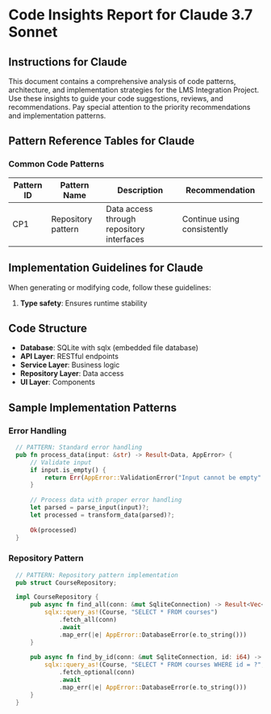# Code Insights Report for Claude 3.7 Sonnet

<!-- AI_METADATA
  version: 1.0
  priority: high
  updated: 2025-04-06
  role: code_insights_report
  generated_by: gemini-1.5-pro
  -->

## Instructions for Claude

This document contains a comprehensive analysis of code patterns, architecture, and implementation strategies for the LMS Integration Project. Use these insights to guide your code suggestions, reviews, and recommendations. Pay special attention to the priority recommendations and implementation patterns.



## Pattern Reference Tables for Claude

### Common Code Patterns

| Pattern ID | Pattern Name | Description | Recommendation |
|------------|-------------|-------------|----------------|
| CP1 | Repository pattern | Data access through repository interfaces | Continue using consistently |

## Implementation Guidelines for Claude

When generating or modifying code, follow these guidelines:

1. **Type safety**: Ensures runtime stability

## Code Structure

- **Database**: SQLite with sqlx (embedded file database)
- **API Layer**: RESTful endpoints
- **Service Layer**: Business logic
- **Repository Layer**: Data access
- **UI Layer**: Components

## Sample Implementation Patterns

### Error Handling

```rust
  // PATTERN: Standard error handling
  pub fn process_data(input: &str) -> Result<Data, AppError> {
      // Validate input
      if input.is_empty() {
          return Err(AppError::ValidationError("Input cannot be empty".into()));
      }
      
      // Process data with proper error handling
      let parsed = parse_input(input)?;
      let processed = transform_data(parsed)?;
      
      Ok(processed)
  }
  ```

### Repository Pattern

```rust
  // PATTERN: Repository pattern implementation
  pub struct CourseRepository;

  impl CourseRepository {
      pub async fn find_all(conn: &mut SqliteConnection) -> Result<Vec<Course>, AppError> {
          sqlx::query_as!(Course, "SELECT * FROM courses")
              .fetch_all(conn)
              .await
              .map_err(|e| AppError::DatabaseError(e.to_string()))
      }
      
      pub async fn find_by_id(conn: &mut SqliteConnection, id: i64) -> Result<Option<Course>, AppError> {
          sqlx::query_as!(Course, "SELECT * FROM courses WHERE id = ?", id)
              .fetch_optional(conn)
              .await
              .map_err(|e| AppError::DatabaseError(e.to_string()))
      }
  }
  ```

